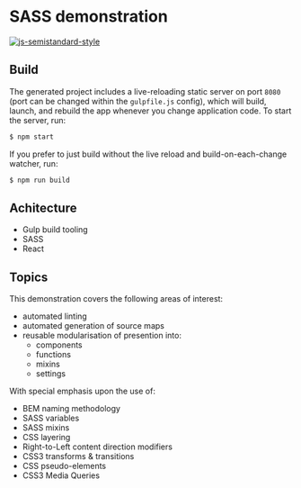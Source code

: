 
# SASS demonstration
[![js-semistandard-style](https://img.shields.io/badge/code%20style-semistandard-brightgreen.svg?style=flat-square)](https://github.com/Flet/semistandard)

## Build

The generated project includes a live-reloading static server on port `8080` (port can be changed within the `gulpfile.js` config), which will build, launch, and rebuild the app whenever you change application code. To start the server, run:

```bash
$ npm start
```

If you prefer to just build without the live reload and build-on-each-change watcher, run:

```bash
$ npm run build
```

## Achitecture
* Gulp build tooling
* SASS
* React

## Topics

This demonstration covers the following areas of interest:

* automated linting
* automated generation of source maps
* reusable modularisation of presention into:
   * components
   * functions
   * mixins
   * settings

With special emphasis upon the use of:
* BEM naming methodology
* SASS variables
* SASS mixins
* CSS layering
* Right-to-Left content direction modifiers
* CSS3 transforms & transitions
* CSS pseudo-elements
* CSS3 Media Queries
